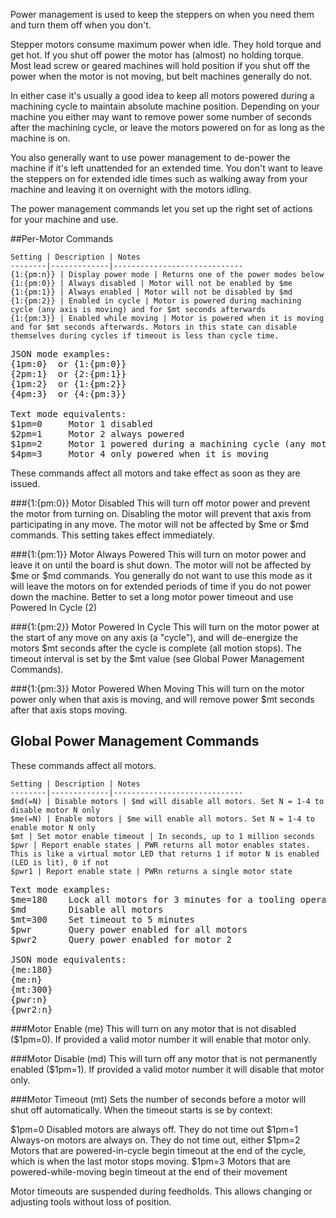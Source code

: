 Power management is used to keep the steppers on when you need them and turn them off when you don't. 

Stepper motors consume maximum power when idle. They hold torque and get hot. If you shut off power the motor has (almost) no holding torque. Most lead screw or geared machines will hold position if you shut off the power when the motor is not moving, but belt machines generally do not. 

In either case it's usually a good idea to keep all motors powered during a machining cycle to maintain absolute machine position. Depending on your machine you either may want to remove power some number of seconds after the machining cycle, or leave the motors powered on for as long as the machine is on.

You also generally want to use power management to de-power the machine if it's left unattended for an extended time. You don't want to leave the steppers on for extended idle times such as walking away from your machine and leaving it on overnight with the motors idling. 

The power management commands let you set up the right set of actions for your machine and use.

##Per-Motor Commands

	Setting | Description | Notes
	--------|-------------|-----------------------------
	{1:{pm:n}} | Display power mode | Returns one of the power modes below
	{1:{pm:0}} | Always disabled | Motor will not be enabled by $me 
	{1:{pm:1}} | Always enabled | Motor will not be disabled by $md 
	{1:{pm:2}} | Enabled in cycle | Motor is powered during machining cycle (any axis is moving) and for $mt seconds afterwards
	{1:{pm:3}} | Enabled while moving | Motor is powered when it is moving and for $mt seconds afterwards. Motors in this state can disable themselves during cycles if timeout is less than cycle time.

<pre>
JSON mode examples:
{1pm:0}  or {1:{pm:0}}
{2pm:1}  or {2:{pm:1}}
{1pm:2}  or {1:{pm:2}}
{4pm:3}  or {4:{pm:3}}

Text mode equivalents:
$1pm=0     Motor 1 disabled
$2pm=1     Motor 2 always powered
$1pm=2     Motor 1 powered during a machining cycle (any motor moving)
$4pm=3     Motor 4 only powered when it is moving
</pre>

These commands affect all motors and take effect as soon as they are issued.

###{1:{pm:0}} Motor Disabled
This will turn off motor power and prevent the motor from turning on. Disabling the motor will prevent that axis from participating in any move. The motor will not be affected by $me or $md commands. This setting takes effect immediately.

###{1:{pm:1}} Motor Always Powered
This will turn on motor power and leave it on until the board is shut down. The motor will not be affected by $me or $md commands. You generally do not want to use this mode as it will leave the motors on for extended periods of time if you do not power down the machine. Better to set a long motor power timeout and use Powered In Cycle (2)

###{1:{pm:2}} Motor Powered In Cycle
This will turn on the motor power at the start of any move on any axis (a "cycle"), and will de-energize the motors $mt seconds after the cycle is complete (all motion stops). The timeout interval is set by the $mt value (see Global Power Management Commands).

###{1:{pm:3}} Motor Powered When Moving
This will turn on the motor power only when that axis is moving, and will remove power $mt seconds after that axis stops moving.

## Global Power Management Commands
These commands affect all motors.
 
	Setting | Description | Notes
	--------|-------------|-----------------------------
	$md(=N) | Disable motors | $md will disable all motors. Set N = 1-4 to disable motor N only
	$me(=N) | Enable motors | $me will enable all motors. Set N = 1-4 to enable motor N only
	$mt | Set motor enable timeout | In seconds, up to 1 million seconds
	$pwr | Report enable states | PWR returns all motor enables states. This is like a virtual motor LED that returns 1 if motor N is enabled (LED is lit), 0 if not
	$pwr1 | Report enable state | PWRn returns a single motor state

<pre>
Text mode examples:
$me=180    Lock all motors for 3 minutes for a tooling operation 
$md        Disable all motors
$mt=300    Set timeout to 5 minutes
$pwr       Query power enabled for all motors
$pwr2      Query power enabled for motor 2

JSON mode equivalents:
{me:180}
{me:n}
{mt:300}
{pwr:n}
{pwr2:n}
</pre>

###Motor Enable (me)
This will turn on any motor that is not disabled ($1pm=0). If provided a valid motor number it will enable that motor only. 

###Motor Disable (md)
This will turn off any motor that is not permanently enabled ($1pm=1). If provided a valid motor number it will disable that motor only.

###Motor Timeout (mt)
Sets the number of seconds before a motor will shut off automatically. When the timeout starts is se by context:

$1pm=0 Disabled motors are always off. They do not time out
$1pm=1 Always-on motors are always on. They do not time out, either
$1pm=2 Motors that are powered-in-cycle begin timeout at the end of the cycle, which is when the last motor stops moving.
$1pm=3 Motors that are powered-while-moving begin timeout at the end of their movement

Motor timeouts are suspended during feedholds. This allows changing or adjusting tools without loss of position.
